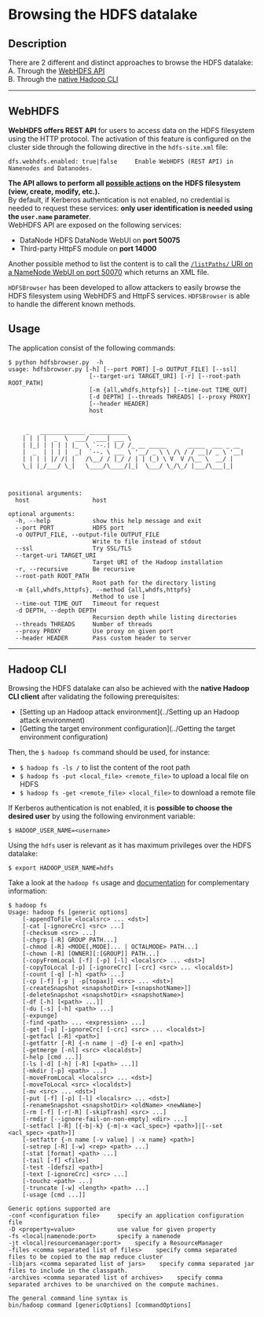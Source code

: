Browsing the HDFS datalake
==========================

Description
-----------
There are 2 different and distinct approaches to browse the HDFS datalake:  
A. Through the [WebHDFS API](#webhdfs)  
B. Through the [native Hadoop CLI](#hadoop-cli)  
  
  
-------
WebHDFS
-------
**WebHDFS offers REST API** for users to access data on the HDFS filesystem using the HTTP protocol. The activation of this feature is configured on the cluster side through the following directive in the `hdfs-site.xml` file:
```
dfs.webhdfs.enabled: true|false     Enable WebHDFS (REST API) in Namenodes and Datanodes.
```

**The API allows to perform all [possible actions](http://hadoop.apache.org/docs/r2.7.2/hadoop-project-dist/hadoop-hdfs/WebHDFS.html) on the HDFS filesystem (view, create, modify, etc.).**  
By default, if Kerberos authentication is not enabled, no credential is needed to request these services: **only user identification is needed using the `user.name` parameter**.  
WebHDFS API are exposed on the following services:
* DataNode HDFS DataNode WebUI on **port 50075**
* Third-party HttpFS module on **port 14000**  

Another possible method to list the content is to call the [`/listPaths/` URI on a NameNode WebUI on port 50070](https://blog.cloudera.com/blog/2009/08/hadoop-default-ports-quick-reference/) which returns an XML file.  

`HDFSBrowser` has been developed to allow attackers to easily browse the HDFS filesystem using WebHDFS and HttpFS services. `HDFSBrowser` is able to handle the different known methods. 

Usage
-----
The application consist of the following commands:  

```
$ python hdfsbrowser.py  -h
usage: hdfsbrowser.py [-h] [--port PORT] [-o OUTPUT_FILE] [--ssl]
                       [--target-uri TARGET_URI] [-r] [--root-path ROOT_PATH]
                       [-m {all,whdfs,httpfs}] [--time-out TIME_OUT]
                       [-d DEPTH] [--threads THREADS] [--proxy PROXY]
                       [--header HEADER]
                       host

 
     _   _____________ ___________                                 
    | | | |  _  \  ___/  ___| ___ \                                
    | |_| | | | | |_  \ `--.| |_/ /_ __ _____      _____  ___ _ __ 
    |  _  | | | |  _|  `--. \ ___ \ '__/ _ \ \ /\ / / __|/ _ \ '__|
    | | | | |/ /| |   /\__/ / |_/ / | | (_) \ V  V /\__ \  __/ |   
    \_| |_/___/ \_|   \____/\____/|_|  \___/ \_/\_/ |___/\___|_|  

    

positional arguments:
  host                  host

optional arguments:
  -h, --help            show this help message and exit
  --port PORT           HDFS port
  -o OUTPUT_FILE, --output-file OUTPUT_FILE
                        Write to file instead of stdout
  --ssl                 Try SSL/TLS
  --target-uri TARGET_URI
                        Target URI of the Hadoop installation
  -r, --recursive       Be recursive
  --root-path ROOT_PATH
                        Root path for the directory listing
  -m {all,whdfs,httpfs}, --method {all,whdfs,httpfs}
                        Method to use [
  --time-out TIME_OUT   Timeout for request
  -d DEPTH, --depth DEPTH
                        Recursion depth while listing directories
  --threads THREADS     Number of threads
  --proxy PROXY         Use proxy on given port
  --header HEADER       Pass custom header to server
```
  
----------
Hadoop CLI
----------
Browsing the HDFS datalake can also be achieved with the **native Hadoop CLI client** after validating the following prerequisites:  
* [Setting up an Hadoop attack environment](../Setting up an Hadoop attack environment)  
* [Getting the target environment configuration](../Getting the target environment configuration)  
  
Then, the `$ hadoop fs` command should be used, for instance:
* `$ hadoop fs -ls /` to list the content of the root path
* `$ hadoop fs -put <local_file> <remote_file>` to upload a local file on HDFS 
* `$ hadoop fs -get <remote_file> <local_file>` to download a remote file

If Kerberos authentication is not enabled, it is **possible to choose the desired user** by using the following environment variable:
```
$ HADOOP_USER_NAME=<username>
```
Using the `hdfs` user is relevant as it has maximum privileges over the HDFS datalake:
```
$ export HADOOP_USER_NAME=hdfs
```

Take a look at the `hadoop fs` usage and [documentation](https://hadoop.apache.org/docs/r2.7.2/hadoop-project-dist/hadoop-common/FileSystemShell.html) for complementary information:
```
$ hadoop fs
Usage: hadoop fs [generic options]
	[-appendToFile <localsrc> ... <dst>]
	[-cat [-ignoreCrc] <src> ...]
	[-checksum <src> ...]
	[-chgrp [-R] GROUP PATH...]
	[-chmod [-R] <MODE[,MODE]... | OCTALMODE> PATH...]
	[-chown [-R] [OWNER][:[GROUP]] PATH...]
	[-copyFromLocal [-f] [-p] [-l] <localsrc> ... <dst>]
	[-copyToLocal [-p] [-ignoreCrc] [-crc] <src> ... <localdst>]
	[-count [-q] [-h] <path> ...]
	[-cp [-f] [-p | -p[topax]] <src> ... <dst>]
	[-createSnapshot <snapshotDir> [<snapshotName>]]
	[-deleteSnapshot <snapshotDir> <snapshotName>]
	[-df [-h] [<path> ...]]
	[-du [-s] [-h] <path> ...]
	[-expunge]
	[-find <path> ... <expression> ...]
	[-get [-p] [-ignoreCrc] [-crc] <src> ... <localdst>]
	[-getfacl [-R] <path>]
	[-getfattr [-R] {-n name | -d} [-e en] <path>]
	[-getmerge [-nl] <src> <localdst>]
	[-help [cmd ...]]
	[-ls [-d] [-h] [-R] [<path> ...]]
	[-mkdir [-p] <path> ...]
	[-moveFromLocal <localsrc> ... <dst>]
	[-moveToLocal <src> <localdst>]
	[-mv <src> ... <dst>]
	[-put [-f] [-p] [-l] <localsrc> ... <dst>]
	[-renameSnapshot <snapshotDir> <oldName> <newName>]
	[-rm [-f] [-r|-R] [-skipTrash] <src> ...]
	[-rmdir [--ignore-fail-on-non-empty] <dir> ...]
	[-setfacl [-R] [{-b|-k} {-m|-x <acl_spec>} <path>]|[--set <acl_spec> <path>]]
	[-setfattr {-n name [-v value] | -x name} <path>]
	[-setrep [-R] [-w] <rep> <path> ...]
	[-stat [format] <path> ...]
	[-tail [-f] <file>]
	[-test -[defsz] <path>]
	[-text [-ignoreCrc] <src> ...]
	[-touchz <path> ...]
	[-truncate [-w] <length> <path> ...]
	[-usage [cmd ...]]

Generic options supported are
-conf <configuration file>     specify an application configuration file
-D <property=value>            use value for given property
-fs <local|namenode:port>      specify a namenode
-jt <local|resourcemanager:port>    specify a ResourceManager
-files <comma separated list of files>    specify comma separated files to be copied to the map reduce cluster
-libjars <comma separated list of jars>    specify comma separated jar files to include in the classpath.
-archives <comma separated list of archives>    specify comma separated archives to be unarchived on the compute machines.

The general command line syntax is
bin/hadoop command [genericOptions] [commandOptions]
```
